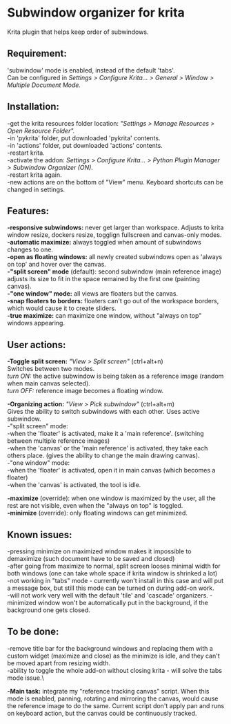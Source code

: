# Subwindow organizer for krita
Krita plugin that helps keep order of subwindows.

## Requirement:
'subwindow' mode is enabled, instead of the default 'tabs'.\
Can be configured in *Settings > Configure Krita... > General > Window > Multiple Document Mode.*

## Installation:
-get the krita resources folder location: *"Settings > Manage Resources > Open Resource Folder".*\
-in 'pykrita' folder, put downloaded 'pykrita' contents.\
-in 'actions' folder, put downloaded 'actions' contents.\
-restart krita.\
-activate the addon: *Settings > Configure Krita... > Python Plugin Manager > Subwindow Organizer (ON).*\
-restart krita again.\
-new actions are on the bottom of "View" menu. Keyboard shortcuts can be changed in settings.

## Features:
**-responsive subwindows:** never get larger than workspace. Adjusts to krita window resize, dockers resize, togglign fullscreen and canvas-only modes.\
**-automatic maximize:** always toggled when amount of subwindows changes to one.\
**-open as floating windows:** all newly created subwindows open as 'always on top' and hover over the canvas.\
**-"split screen" mode** (default): second subwindow (main reference image) adjusts its size to fit in the space remained by the first one (painting canvas).\
**-"one window" mode:** all views are floaters but the canvas.\
**-snap floaters to borders:** floaters can't go out of the workspace borders, which would cause it to create sliders.\
**-true maximize:** can maximize one window, without "always on top" windows appearing.

## User actions:
**-Toggle split screen:** *"View > Split screen"* (ctrl+alt+n)\
Switches between two modes.\
*turn ON:* the active subwindow is being taken as a reference image (random when main canvas selected).\
*turn OFF:* reference image becomes a floating window.

**-Organizing action:** *"View > Pick subwindow"* (ctrl+alt+m)\
Gives the ability to switch subwindows with each other. Uses active subwindow.\
-"split screen" mode:\
    -when the 'floater' is activated, make it a 'main reference'. (switching between multiple reference images)\
    -when the 'canvas' or the 'main reference' is activated, they take each others place. (gives the ability to change the main drawing canvas).\
-"one window" mode:\
    -when the 'floater' is activated, open it in main canvas (which becomes a floater)\
    -when the 'canvas' is activated, the tool is idle.
 
**-maximize** (override): when one window is maximized by the user, all the rest are not visible, even when the "always on top" is toggled.\
**-minimize** (override): only floating windows can get minimized.

## Known issues:
-pressing minimize on maximized window makes it impossible to demaximize (such document have to be saved and closed)\
-after going from maximize to normal, split screen looses minimal width for both windows (one can take whole space if krita window is shrinked a lot)\
-not working in "tabs" mode - currently won't install in this case and will put a message box, but still this mode can be turned on during add-on work.\
-will not work very well with the default 'tile' and 'cascade' organizers.
-minimized window won't be automatically put in the background, if the background one gets closed.

## To be done:
-remove title bar for the background windows and replacing them with a custom widget (maximize and close) as the minimize is idle, and they can't be moved apart from resizing width.\
-ability to toggle the whole add-on without closing krita - will solve the tabs mode issue.\

**-Main task:** integrate my "reference tracking canvas" script. When this mode is enabled, panning, rotating and mirroring the canvas, would cause the reference image to do the same. Current script don't apply pan and runs on keyboard action, but the canvas could be continuously tracked.
